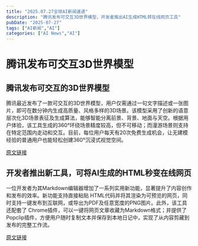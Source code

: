 ```yaml
---
title: "2025.07.27全球AI新闻速递"
description: "腾讯发布可交互3D世界模型，开发者推出AI生成HTML转在线网页工具"
pubDate: "2025-07-27"
tags: ["AI新闻","AI"]
categories: ["AI News","AI"]
---
```

# 腾讯发布可交互3D世界模型

## 腾讯发布可交互的3D世界模型

腾讯最近发布了一款可交互的3D世界模型，用户仅需通过一句文字描述或一张图片，即可在数分钟内生成高质量、风格多样的3D场景。该模型采用了创新的语意层次化3D场景表征及生成算法，能够智能分离前景、背景、地面与天空。根据用户体验，该工具生成的360°环绕场景精度较高，但不可移动；而漫游场景则支持在特定范围内走动和交互。目前，每位用户每天有20次免费生成机会，让无建模经验的普通用户也能轻松创建360°沉浸式视觉空间。

[原文链接](https://x.com/op7418/status/1949330604014866447)

## 开发者推出新工具，可将AI生成的HTML秒变在线网页

一位开发者为其Markdown编辑器增加了一系列实用新功能，显著提升了内容创作和发布的效率。新功能支持直接粘贴 HTML代码并将其渲染为可预览的网页，同时支持一键发布到互联网，或导出为PDF及任意宽度的PNG图片。此外，该工具还配套了 Chrome插件，可以一键将网页文章收藏为Markdown格式；并提供了 Popclip插件，方便用户随时复制文本并保存到本地日记中，实现了从内容剪藏到发布的完整工作流。

[原文链接](https://x.com/vista8/status/1949341557846634696)

